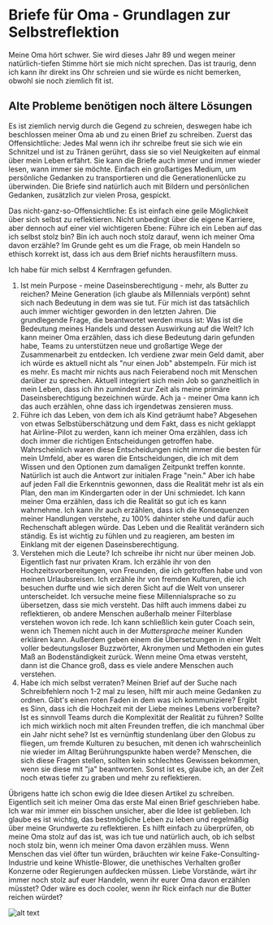 # Briefe für Oma - Grundlagen zur Selbstreflektion

Meine Oma hört schwer. Sie wird dieses Jahr 89 und wegen meiner natürlich-tiefen Stimme hört sie mich nicht sprechen. Das ist traurig, denn ich kann ihr direkt ins Ohr schreien und sie würde es nicht bemerken, obwohl sie noch ziemlich fit ist.

## Alte Probleme benötigen noch ältere Lösungen

Es ist ziemlich nervig durch die Gegend zu schreien, deswegen habe ich beschlossen meiner Oma ab und zu einen Brief zu schreiben. Zuerst das Offensichtliche: Jedes Mal wenn ich ihr schreibe freut sie sich wie ein Schnitzel und ist zu Tränen gerührt, dass sie so viel Neuigkeiten auf einmal über mein Leben erfährt. Sie kann die Briefe auch immer und immer wieder lesen, wann immer sie möchte. Einfach ein großartiges Medium, um persönliche Gedanken zu transportieren und die Generationenlücke zu überwinden. Die Briefe sind natürlich auch mit Bildern und persönlichen Gedanken, zusätzlich zur vielen Prosa, gespickt.

Das nicht-ganz-so-Offensichtliche: Es ist einfach eine geile Möglichkeit über sich selbst zu reflektieren. Nicht unbedingt über die eigene Karriere, aber dennoch auf einer viel wichtigeren Ebene: Führe ich ein Leben auf das ich selbst stolz bin? Bin ich auch noch stolz darauf, wenn ich meiner Oma davon erzähle? Im Grunde geht es um die Frage, ob mein Handeln so ethisch korrekt ist, dass ich aus dem Brief nichts herausfiltern muss.

Ich habe für mich selbst 4 Kernfragen gefunden.

1. Ist mein Purpose - meine Daseinsberechtigung - mehr, als Butter zu reichen? Meine Generation (ich glaube als Millennials verpönt) sehnt sich nach Bedeutung in dem was sie tut. Für mich ist das tatsächlich auch immer wichtiger geworden in den letzten Jahren. Die grundlegende Frage, die beantwortet werden muss ist: Was ist die Bedeutung meines Handels und dessen Auswirkung auf die Welt? Ich kann meiner Oma erzählen, dass ich diese Bedeutung darin gefunden habe, Teams zu unterstützen neue und großartige Wege der Zusammenarbeit zu entdecken. Ich verdiene zwar mein Geld damit, aber ich würde es aktuell nicht als "nur einen Job" abstempeln. Für mich ist es mehr. Es macht mir nichts aus nach Feierabend noch mit Menschen darüber zu sprechen. Aktuell integriert sich mein Job so ganzheitlich in mein Leben, dass ich ihn zumindest zur Zeit als meine primäre Daseinsberechtigung bezeichnen würde. Ach ja - meiner Oma kann ich das auch erzählen, ohne dass ich irgendetwas zensieren muss.
2. Führe ich das Leben, von dem ich als Kind geträumt habe? Abgesehen von etwas Selbstüberschätzung und dem Fakt, dass es nicht geklappt hat Airline-Pilot zu werden, kann ich meiner Oma erzählen, dass ich doch immer die richtigen Entscheidungen getroffen habe. Wahrscheinlich waren diese Entscheidungen nicht immer die besten für mein Umfeld, aber es waren die Entscheidungen, die ich mit dem Wissen und den Optionen zum damaligen Zeitpunkt treffen konnte. Natürlich ist auch die Antwort zur initialen Frage "nein." Aber ich habe auf jeden Fall die Erkenntnis gewonnen, dass die Realität mehr ist als ein Plan, den man im Kindergarten oder in der Uni schmiedet. Ich kann meiner Oma erzählen, dass ich die Realität so gut ich es kann wahrnehme. Ich kann ihr auch erzählen, dass ich die Konsequenzen meiner Handlungen verstehe, zu 100% dahinter stehe und dafür auch Rechenschaft ablegen würde. Das Leben und die Realität verändern sich ständig. Es ist wichtig zu fühlen und zu reagieren, am besten im Einklang mit der eigenen Daseinsberechtigung.
3.  Verstehen mich die Leute? Ich schreibe ihr nicht nur über meinen Job. Eigentlich fast nur privaten Kram. Ich erzähle ihr von den Hochzeitsvorbereitungen, von Freunden, die ich getroffen habe und von meinen Urlaubsreisen. Ich erzähle ihr von fremden Kulturen, die ich besuchen durfte und wie sich deren Sicht auf die Welt von unserer unterscheidet. Ich versuche meine fiese Millennialsprache so zu übersetzen, dass sie mich versteht. Das hilft auch immens dabei zu reflektieren, ob andere Menschen außerhalb meiner Filterblase verstehen wovon ich rede. Ich kann schließlich kein guter Coach sein, wenn ich Themen nicht auch in der _Muttersprache_ meiner Kunden erklären kann. Außerdem geben einem die Übersetzungen in einer Welt voller bedeutungsloser Buzzwörter, Akronymen und Methoden ein gutes Maß an Bodenständigkeit zurück. Wenn meine Oma etwas versteht, dann ist die Chance groß, dass es viele andere Menschen auch verstehen.
4. Habe ich mich selbst verraten? Meinen Brief auf der Suche nach Schreibfehlern noch 1-2 mal zu lesen, hilft mir auch meine Gedanken zu ordnen. Gibt's einen roten Faden in dem was ich kommuniziere? Ergibt es Sinn, dass ich die Hochzeit mit der Liebe meines Lebens vorbereite? Ist es sinnvoll Teams durch die Komplexität der Realität zu führen? Sollte ich mich wirklich noch mit alten Freunden treffen, die ich manchmal über ein Jahr nicht sehe? Ist es vernünftig stundenlang über den Globus zu fliegen, um fremde Kulturen zu besuchen, mit denen ich wahrscheinlich nie wieder im Alltag Berührungspunkte haben werde? Menschen, die sich diese Fragen stellen, sollten kein schlechtes Gewissen bekommen, wenn sie diese mit "ja" beantworten. Sonst ist es, glaube ich, an der Zeit noch etwas tiefer zu graben und mehr zu reflektieren.

Übrigens hatte ich schon ewig die Idee diesen Artikel zu schreiben. Eigentlich seit ich meiner Oma das erste Mal einen Brief geschrieben habe. Ich war mir immer ein bisschen unsicher, aber die Idee ist geblieben. Ich glaube es ist wichtig, das bestmögliche Leben zu leben und regelmäßig über meine Grundwerte zu reflektieren. Es hilft einfach zu überprüfen, ob meine Oma stolz auf das ist, was ich tue und natürlich auch, ob ich selbst noch stolz bin, wenn ich meiner Oma davon erzählen muss. Wenn Menschen das viel öfter tun würden, bräuchten wir keine Fake-Consulting-Industrie und keine Whistle-Blower, die unethisches Verhalten großer Konzerne oder Regierungen aufdecken müssen. Liebe Vorstände, wärt ihr immer noch stolz auf euer Handeln, wenn ihr eurer Oma davon erzählen müsstet? Oder wäre es doch cooler, wenn ihr Rick einfach nur die Butter reichen würdet?

![alt text](../img/blog/2020-02-13-ralph.webp "Ein Vorstand von Cola, der seiner Oma schreibt, wie stolz er darauf ist, den mexikanischen Kindern das Grundwasser zu klauen. Photo by Museums Victoria on Unsplash")
